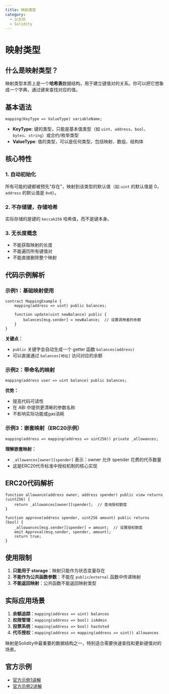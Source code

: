 ```yaml
---
title: 映射类型
category:
  - 以太坊
  - Solidity
---
```


# 映射类型

## 什么是映射类型？

映射类型本质上是一个**哈希表**数据结构，用于建立键值对的关系。你可以把它想象成一个字典，通过键来查找对应的值。

## 基本语法

```solidity
mapping(KeyType => ValueType) variableName;
```

- **KeyType**: 键的类型，只能是基本值类型（如 `uint`、`address`、`bool`、`bytes`、`string`）或合约/枚举类型
- **ValueType**: 值的类型，可以是任何类型，包括映射、数组、结构体

## 核心特性

### 1. 自动初始化
所有可能的键都被预先"存在"，映射到该类型的默认值（如 `uint` 的默认值是 0，`address` 的默认值是 `0x0`）。

### 2. 不存储键，存储哈希
实际存储的是键的 `keccak256` 哈希值，而不是键本身。

### 3. 无长度概念
- 不能获取映射的长度
- 不能遍历所有键值对
- 不能直接删除整个映射

## 代码示例解析

### 示例1：基础映射使用
```solidity
contract MappingExample {
    mapping(address => uint) public balances;
    
    function update(uint newBalance) public {
        balances[msg.sender] = newBalance;  // 设置调用者的余额
    }
}
```

**关键点：**
- `public` 关键字会自动生成一个 getter 函数 `balances(address)`
- 可以直接通过 `balances[地址]` 访问对应的余额

### 示例2：带命名的映射
```solidity
mapping(address user => uint balance) public balances;
```

**优势：**
- 提高代码可读性
- 在 ABI 中提供更清晰的参数名称
- 不影响实际功能或gas消耗

### 示例3：嵌套映射（ERC20示例）
```solidity
mapping(address => mapping(address => uint256)) private _allowances;
```

**理解嵌套映射：**
- `_allowances[owner][spender]` 表示：owner 允许 spender 花费的代币数量
- 这是ERC20代币标准中授权机制的核心实现

## ERC20代码解析

```solidity
function allowance(address owner, address spender) public view returns (uint256) {
    return _allowances[owner][spender];  // 查询授权额度
}

function approve(address spender, uint256 amount) public returns (bool) {
    _allowances[msg.sender][spender] = amount;  // 设置授权额度
    emit Approval(msg.sender, spender, amount);
    return true;
}
```

## 使用限制

1. **只能用于 storage**：映射只能作为状态变量存在
2. **不能作为公共函数参数**：不能在 `public`/`external` 函数中传递映射
3. **不能返回映射**：公共函数不能返回映射类型

## 实际应用场景

1. **余额追踪**：`mapping(address => uint) balances`
2. **权限管理**：`mapping(address => bool) isAdmin`
3. **投票系统**：`mapping(address => bool) hasVoted`
4. **代币授权**：`mapping(address => mapping(address => uint)) allowances`

映射是Solidity中最重要的数据结构之一，特别适合需要快速查找和更新键值对的场景。

## 官方示例

- [官方示例1讲解](./mapping-example1.md)
- [官方示例2讲解](./mapping-example2.md)